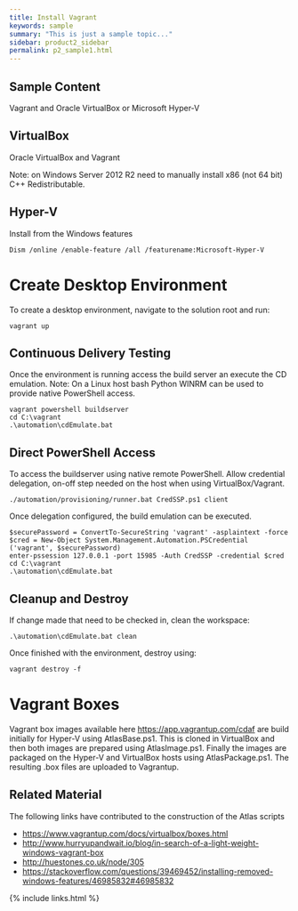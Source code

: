 ```yaml
---
title: Install Vagrant
keywords: sample
summary: "This is just a sample topic..."
sidebar: product2_sidebar
permalink: p2_sample1.html
---
```


## Sample Content

Vagrant and Oracle VirtualBox or Microsoft Hyper-V

## VirtualBox

Oracle VirtualBox and Vagrant

Note: on Windows Server 2012 R2 need to manually install x86 (not 64 bit) C++ Redistributable.

## Hyper-V

Install from the Windows features

    Dism /online /enable-feature /all /featurename:Microsoft-Hyper-V

# Create Desktop Environment

To create a desktop environment, navigate to the solution root and run:

    vagrant up
    
## Continuous Delivery Testing

Once the environment is running access the build server an execute the CD emulation. Note: On a Linux host bash Python WINRM can be used to provide native PowerShell access.

    vagrant powershell buildserver
    cd C:\vagrant
    .\automation\cdEmulate.bat

## Direct PowerShell Access

To access the buildserver using native remote PowerShell.
Allow credential delegation, on-off step needed on the host when using VirtualBox/Vagrant. 

    ./automation/provisioning/runner.bat CredSSP.ps1 client

Once delegation configured, the build emulation can be executed.

    $securePassword = ConvertTo-SecureString 'vagrant' -asplaintext -force
    $cred = New-Object System.Management.Automation.PSCredential ('vagrant', $securePassword)
    enter-pssession 127.0.0.1 -port 15985 -Auth CredSSP -credential $cred
    cd C:\vagrant
	.\automation\cdEmulate.bat

## Cleanup and Destroy

If change made that need to be checked in, clean the workspace:

	.\automation\cdEmulate.bat clean

Once finished with the environment, destroy using:

    vagrant destroy -f
    
# Vagrant Boxes

Vagrant box images available here https://app.vagrantup.com/cdaf are build initially for Hyper-V using AtlasBase.ps1. This is cloned in VirtualBox and then both images are prepared using AtlasImage.ps1. Finally the images are packaged on the Hyper-V and VirtualBox hosts using AtlasPackage.ps1. The resulting .box files are uploaded to Vagrantup.

## Related Material

The following links have contributed to the construction of the Atlas scripts

 * https://www.vagrantup.com/docs/virtualbox/boxes.html
 * http://www.hurryupandwait.io/blog/in-search-of-a-light-weight-windows-vagrant-box
 * http://huestones.co.uk/node/305
 * https://stackoverflow.com/questions/39469452/installing-removed-windows-features/46985832#46985832

{% include links.html %}
